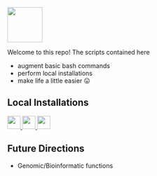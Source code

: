 <div align="left">
<img src="https://img.shields.io/badge/Shell_Scripts-%23121011.svg?style=square&logo=gnu-bash&logoColor=green&label=baSHic" height="80" />
</div>

Welcome to this repo! The scripts contained here 

* augment basic bash commands
* perform local installations
* make life a little easier :stuck_out_tongue:

## Local Installations

<a href="https://github.com/pllittle/baSHic/blob/main/vignettes/local_R.md">
<img src="https://img.shields.io/badge/R-%23276DC3.svg?style=square&logo=r&logoColor=pink&label=Vignette" height="30" />
</a>

<a href="https://github.com/pllittle/baSHic/blob/main/scripts/linux_python.sh">
<img src="https://img.shields.io/badge/Python-3670A0?style=square&logo=python&logoColor=ffdd54&label=Script" height="30" />
</a>

<a href="https://github.com/pllittle/baSHic/blob/main/vignettes/local_Strelka2.md">
<img src="https://img.shields.io/badge/Strelka2-3670A0?style=square&logo=python&logoColor=ffdd54&label=Vignette" height="30" />
</a>




## Future Directions

* Genomic/Bioinformatic functions

